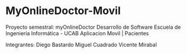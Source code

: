 # MyOnlineDoctor-Movil
Proyecto semestral: myOnlineDoctor Desarrollo de Software Escuela de Ingeniería Informática - UCAB
Aplicacion Movil | Pacientes

Integrantes:
Diego Bastardo
Miguel Cuadrado
Vicente Mirabal
